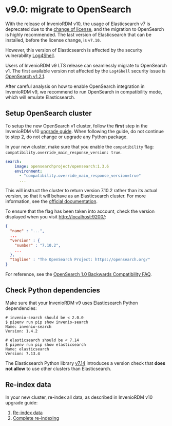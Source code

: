 # v9.0: migrate to OpenSearch

With the release of InvenioRDM v10, the usage of Elasticsearch v7 is deprecated due to the [change of license](https://www.elastic.co/pricing/faq/licensing), and the migration to OpenSearch is highly recommended. The last version of Elasticsearch that can be installed, before the license change, is `v7.10`.

However, this version of Elasticsearch is affected by the security vulnerability [Log4Shell](https://www.elastic.co/security-labs/analysis-of-log4shell-cve-2021-45046).

Users of InvenioRDM v9 LTS release can seamlessly migrate to OpenSearch v1. The first available version not affected by the `Log4Shell` security issue is [OpenSearch v1.2.1](https://opensearch.org/blog/releases/2021/12/update-to-1-2-1/).

After careful analysis on how to enable OpenSearch integration in InvenioRDM v9, we recommend to run OpenSearch in compatibility mode, which will emulate Elasticsearch.

## Setup OpenSearch cluster

To setup the new OpenSearch v1 cluster, follow the **first** step in the InvenioRDM v10 [upgrade guide](../upgrading/upgrade-v10.0.md#migrate-to-opensearch). When following the guide, do not continue to step 2, do not change or upgrade any Python package.

In your new cluster, make sure that you enable the `compatibility` flag: `compatibility.override_main_response_version: true`.

```yaml
search:
    image: opensearchproject/opensearch:1.3.6
    environment:
      - "compatibility.override_main_response_version=true"
      ...
```

 This will instruct the cluster to return version 7.10.2 rather than its actual version, so that it will behave as an Elasticsearch cluster. For more information, see the [official documentation](https://opensearch.org/docs/latest/clients/agents-and-ingestion-tools/index/).

To ensure that the flag has been taken into account, check the version displayed when you visit <http://localhost:9200/>:

```json
{
  "name" : "...",
  ...
  "version" : {
    "number" : "7.10.2",
    ...
  },
  "tagline" : "The OpenSearch Project: https://opensearch.org/"
}
```

For reference, see the [OpenSearch 1.0 Backwards Compatibility FAQ](https://opensearch.org/blog/technical-posts/2021/06/opensearch-backwards-compatibility-faq/).

## Check Python dependencies

Make sure that your InvenioRDM v9 uses Elasticsearch Python dependencies:

```shell
# invenio-search should be < 2.0.0
$ pipenv run pip show invenio-search
Name: invenio-search
Version: 1.4.2

# elasticsearch should be < 7.14
$ pipenv run pip show elasticsearch
Name: elasticsearch
Version: 7.13.4
```

The Elasticsearch Python library [v7.14](https://github.com/elastic/elasticsearch-py/pull/1623) introduces a version check that **does not allow** to use other clusters than Elasticsearch.

## Re-index data

In your new cluster, re-index all data, as described in InvenioRDM v10 upgrade guide:

1. [Re-index data](../upgrading/upgrade-v10.0.md#re-index-data)
2. [Complete re-indexing](../upgrading/upgrade-v10.0.md#complete-re-indexing)
